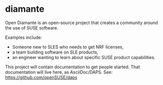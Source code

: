 # diamante
Open Diamante is an open-source project that creates a community around the use of SUSE software.

Examples include:
- Someone new to SLES who needs to get NRF licenses,
- a team building software on SLE products,
- an engineer wanting to learn about specific SUSE product capabilities.

This project will contain documentation to get people started. That documentation will live here, as AsciiDoc/DAPS.
See: https://github.com/openSUSE/daps

